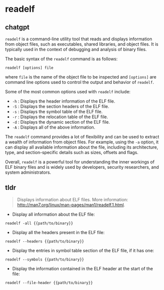 # readelf 
## chatgpt 
`readelf` is a command-line utility tool that reads and displays information from object files, such as executables, shared libraries, and object files. It is typically used in the context of debugging and analysis of binary files.

The basic syntax of the `readelf` command is as follows:

```
readelf [options] file
```

where `file` is the name of the object file to be inspected and `[options]` are command line options used to control the output and behavior of `readelf`.

Some of the most common options used with `readelf` include:

- `-h` : Displays the header information of the ELF file.
- `-S` : Displays the section headers of the ELF file.
- `-s` : Displays the symbol table of the ELF file.
- `-r` : Displays the relocation table of the ELF file.
- `-d` : Displays the dynamic section of the ELF file.
- `-A` : Displays all of the above information.

The `readelf` command provides a lot of flexibility and can be used to extract a wealth of information from object files. For example, using the `-a` option, it can display all available information about the file, including its architecture, type, and section-specific details such as sizes, offsets and flags.

Overall, `readelf` is a powerful tool for understanding the inner workings of ELF binary files and is widely used by developers, security researchers, and system administrators. 

## tldr 
 
> Displays information about ELF files.
> More information: <http://man7.org/linux/man-pages/man1/readelf.1.html>.

- Display all information about the ELF file:

`readelf -all {{path/to/binary}}`

- Display all the headers present in the ELF file:

`readelf --headers {{path/to/binary}}`

- Display the entries in symbol table section of the ELF file, if it has one:

`readelf --symbols {{path/to/binary}}`

- Display the information contained in the ELF header at the start of the file:

`readelf --file-header {{path/to/binary}}`
